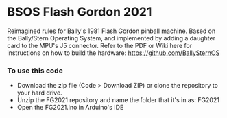 # BSOS Flash Gordon 2021
Reimagined rules for Bally's 1981 Flash Gordon pinball machine. Based on the Bally/Stern Operating System, and implemented by adding a daughter card to the MPU's J5 connector. Refer to the PDF or Wiki here for instructions on how to build the hardware: https://github.com/BallySternOS

### To use this code
* Download the zip file (Code > Download ZIP) or clone the repository to your hard drive.  
* Unzip the FG2021 repository and name the folder that it's in as: FG2021  
* Open the FG2021.ino in Arduino's IDE